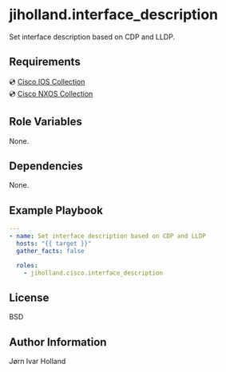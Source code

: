 jiholland.interface\_description
================================

Set interface description based on CDP and LLDP.

Requirements
------------

💿 [Cisco IOS Collection](https://galaxy.ansible.com/cisco/ios)<br>
💿 [Cisco NXOS Collection](https://galaxy.ansible.com/cisco/nxos)

Role Variables
--------------

None.

Dependencies
------------

None.

Example Playbook
----------------
```yaml
---
- name: Set interface description based on CDP and LLDP
  hosts: "{{ target }}"
  gather_facts: false

  roles:
    - jiholland.cisco.interface_description
```
License
-------

BSD

Author Information
------------------

Jørn Ivar Holland
